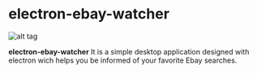 # electron-ebay-watcher

![alt tag](https://github.com/AlejandroDiegoo/electron-ebay-watcher/blob/master/static/images/screenshot.png)


**electron-ebay-watcher** It is a simple desktop application designed with electron wich helps you be informed of your favorite Ebay searches.
